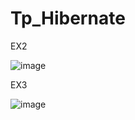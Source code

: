 # Tp_Hibernate



EX2



![image](https://github.com/younesmoujib/Tp_Hibernate/assets/132173844/5e801b93-4aed-470d-87e8-9e33952d845d)




EX3




![image](https://github.com/younesmoujib/Tp_Hibernate/assets/132173844/3360584e-85dd-4d3b-898a-d0a5c2d59285)


